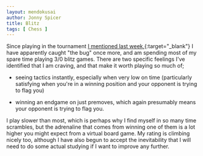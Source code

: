 ```yaml
---
layout: mendokusai
author: Jonny Spicer
title: Blitz
tags: [ Chess ]
---
```

Since playing in the tournament [I mentioned last week,](/mendokusai/2021/02/19/online-chess-tournaments){:target="_blank"} I have apparently caught "the bug" once more, and am
spending most of my spare time playing 3/0 blitz games. There are two specific feelings I've identified that I am craving, and that make it worth playing so much of;

- seeing tactics instantly, especially when very low on time (particularly satisfying when you're in a winning position and your opponent is trying to flag you)

- winning an endgame on just premoves, which again presumably means your opponent is trying to flag you.

I play slower than most, which is perhaps why I find myself in so many time scrambles, but the adrenaline that comes from winning one of them is a lot higher you might expect from a
virtual board game. My rating is climbing nicely too, although I have also begun to accept the inevitability that I will need to do some actual studying if I want to improve any
further.
